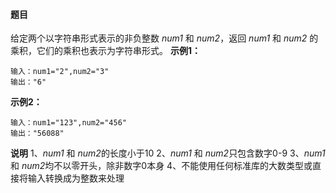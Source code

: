 #### 题目
给定两个以字符串形式表示的非负整数 *num1* 和 *num2*，返回 *num1* 和 *num2* 的乘积，它们的乘积也表示为字符串形式。
**示例1：**
```
输入：num1="2",num2="3"
输出："6"
```
**示例2：**
```
输入：num1="123",num2="456"
输出："56088"
```

**说明**
1、*num1* 和 *num2*的长度小于10
2、*num1* 和 *num2*只包含数字0-9
3、*num1* 和 *num2*均不以零开头，除非数字0本身
4、不能使用任何标准库的大数类型或直接将输入转换成为整数来处理